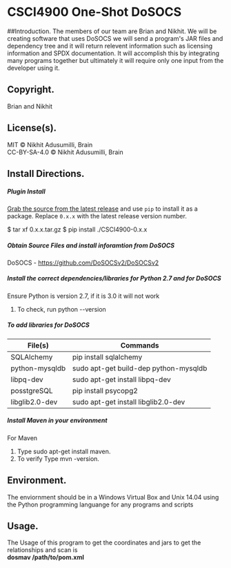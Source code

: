 # CSCI4900 One-Shot DoSOCS

##Introduction.
The members of our team are Brian and Nikhit. We will be creating software that uses DoSOCS we will send a program's JAR files and dependency tree and it will return relevent information such as licensing information and SPDX documentation. It will accomplish this by integrating many programs together but ultimately it will require only one input from the developer using it.

## Copyright.
Brian and Nikhit

## License(s).
MIT © Nikhit Adusumilli, Brain<br/>
CC-BY-SA-4.0 © Nikhit Adusumilli, Brain<br/>

## Install Directions.

##### Plugin Install
[Grab the source from the latest
release](https://github.com/bwolatz/CSCI4900/releases) and use `pip` to install
it as a package. Replace `0.x.x` with the latest release version number.

 $ tar xf 0.x.x.tar.gz
 $ pip install ./CSCI4900-0.x.x

##### Obtain Source Files and install inforamtion from DoSOCS<br />
DoSOCS - https://github.com/DoSOCSv2/DoSOCSv2<br />

##### Install the correct dependencies/libraries for Python 2.7 and for DoSOCS<br />
Ensure Python is version 2.7, if it is 3.0 it will not work<br />
1. To check, run python --version

##### To add libraries for DoSOCS<br />
| File(s) | Commands |
| --- | --- |
|SQLAlchemy|pip install sqlalchemy|
|python-mysqldb|sudo apt-get build-dep python-mysqldb|
|libpq-dev|sudo apt-get install libpq-dev|
|posstgreSQL|pip install psycopg2|
|libglib2.0-dev|sudo apt-get install libglib2.0-dev|

##### Install Maven in your environment<br/>
For Maven<br />
1. Type sudo apt-get install maven.<br/>
2. To verify Type mvn -version.

## Environment.

The enviornment should be in a Windows Virtual Box and Unix 14.04 using the Python programming languange for any programs and scripts 

## Usage.

The Usage of this program to get the coordinates and jars to get the relationships and scan is <br/>
**dosmav /path/to/pom.xml**

